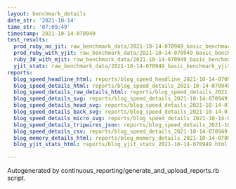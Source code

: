 ```yaml
---
layout: benchmark_details
date_str: '2021-10-14'
time_str: '07:09:49'
timestamp: 2021-10-14-070949
test_results:
  prod_ruby_no_jit: raw_benchmark_data/2021-10-14-070949_basic_benchmark_prod_ruby_no_jit.json
  prod_ruby_with_yjit: raw_benchmark_data/2021-10-14-070949_basic_benchmark_prod_ruby_with_yjit.json
  ruby_30_with_mjit: raw_benchmark_data/2021-10-14-070949_basic_benchmark_ruby_30_with_mjit.json
  yjit_stats: raw_benchmark_data/2021-10-14-070949_basic_benchmark_yjit_stats.json
reports:
  blog_speed_headline_html: reports/blog_speed_headline_2021-10-14-070949.html
  blog_speed_details_html: reports/blog_speed_details_2021-10-14-070949.html
  blog_speed_details_raw_details_html: reports/blog_speed_details_2021-10-14-070949.raw_details.html
  blog_speed_details_svg: reports/blog_speed_details_2021-10-14-070949.svg
  blog_speed_details_head_svg: reports/blog_speed_details_2021-10-14-070949.head.svg
  blog_speed_details_back_svg: reports/blog_speed_details_2021-10-14-070949.back.svg
  blog_speed_details_micro_svg: reports/blog_speed_details_2021-10-14-070949.micro.svg
  blog_speed_details_tripwires_json: reports/blog_speed_details_2021-10-14-070949.tripwires.json
  blog_speed_details_csv: reports/blog_speed_details_2021-10-14-070949.csv
  blog_memory_details_html: reports/blog_memory_details_2021-10-14-070949.html
  blog_yjit_stats_html: reports/blog_yjit_stats_2021-10-14-070949.html

---
```

Autogenerated by continuous_reporting/generate_and_upload_reports.rb script.
